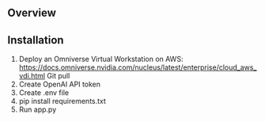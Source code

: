 ## Overview

## Installation
1. Deploy an Omniverse Virtual Workstation on AWS: https://docs.omniverse.nvidia.com/nucleus/latest/enterprise/cloud_aws_vdi.html
Git pull
2. Create OpenAI API token
3. Create .env file
4. pip install requirements.txt
5. Run app.py
